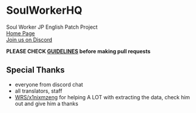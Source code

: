 # SoulWorkerHQ
Soul Worker JP English Patch Project<br>
[Home Page](http://soulworkerhq.com)<br>
[Join us on Discord](https://discord.gg/0elCk6HCY5XkLg0t)

**PLEASE CHECK [GUIDELINES](https://github.com/Miyuyami/SoulWorkerHQEnglishTranslation/wiki/Guidelines) before making pull requests**

## Special Thanks
  - everyone from discord chat
  - all translators, staff
  - [WRS/x1nixmzeng](http://forum.xentax.com/memberlist.php?mode=viewprofile&u=16084) for helping A LOT with extracting the data, check him out and give him a thanks

